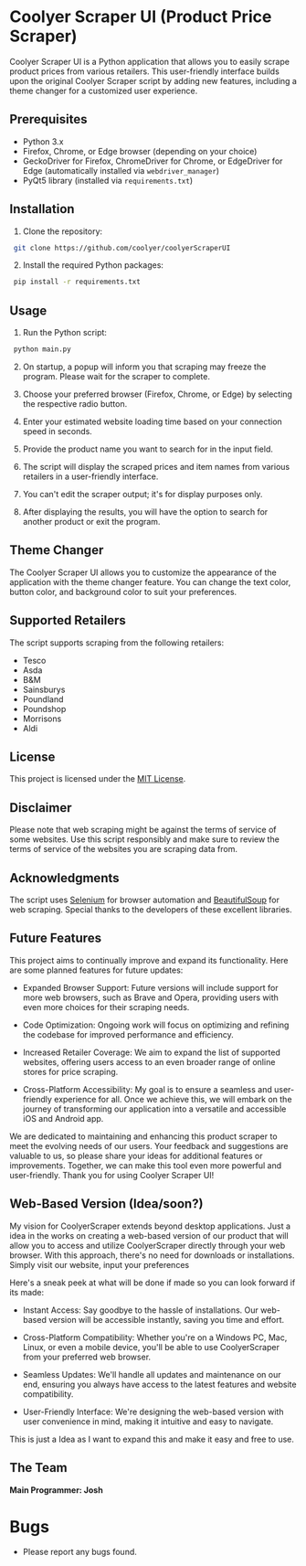 
# Coolyer Scraper UI (Product Price Scraper)

Coolyer Scraper UI is a Python application that allows you to easily scrape product prices from various retailers. This user-friendly interface builds upon the original Coolyer Scraper script by adding new features, including a theme changer for a customized user experience.

## Prerequisites

-   Python 3.x
-   Firefox, Chrome, or Edge browser (depending on your choice)
-   GeckoDriver for Firefox, ChromeDriver for Chrome, or EdgeDriver for Edge (automatically installed via `webdriver_manager`)
-   PyQt5 library (installed via `requirements.txt`)

## Installation

1.  Clone the repository:
    
   ```bash 
    git clone https://github.com/coolyer/coolyerScraperUI 
   ```
    
2.  Install the required Python packages:
    
  ```  bash
   pip install -r requirements.txt
   ```
    

## Usage

1.  Run the Python script:
   ``` bash 
    python main.py
   ```
    
2.  On startup, a popup will inform you that scraping may freeze the program. Please wait for the scraper to complete.
    
3.  Choose your preferred browser (Firefox, Chrome, or Edge) by selecting the respective radio button.
    
4.  Enter your estimated website loading time based on your connection speed in seconds.
    
5.  Provide the product name you want to search for in the input field.
    
6.  The script will display the scraped prices and item names from various retailers in a user-friendly interface.
    
7.  You can't edit the scraper output; it's for display purposes only.
    
8.  After displaying the results, you will have the option to search for another product or exit the program.
    

## Theme Changer

The Coolyer Scraper UI allows you to customize the appearance of the application with the theme changer feature. You can change the text color, button color, and background color to suit your preferences.

## Supported Retailers

The script supports scraping from the following retailers:

-   Tesco
-   Asda
-   B&M
-   Sainsburys
-   Poundland
-   Poundshop
-   Morrisons
-   Aldi

## License

This project is licensed under the [MIT License](LICENSE).

## Disclaimer

Please note that web scraping might be against the terms of service of some websites. Use this script responsibly and make sure to review the terms of service of the websites you are scraping data from.

## Acknowledgments

The script uses [Selenium](https://www.selenium.dev/) for browser automation and [BeautifulSoup](https://www.crummy.com/software/BeautifulSoup/) for web scraping. Special thanks to the developers of these excellent libraries.

## Future Features

This project aims to continually improve and expand its functionality. Here are some planned features for future updates:

-   Expanded Browser Support: Future versions will include support for more web browsers, such as Brave and Opera, providing users with even more choices for their scraping needs.
    
-   Code Optimization: Ongoing work will focus on optimizing and refining the codebase for improved performance and efficiency.
    
-   Increased Retailer Coverage: We aim to expand the list of supported websites, offering users access to an even broader range of online stores for price scraping.

-   Cross-Platform Accessibility: My goal is to ensure a seamless and user-friendly experience for all. Once we achieve this, we will embark on the journey of transforming our application into a versatile and accessible iOS and Android app.


   

We are dedicated to maintaining and enhancing this product scraper to meet the evolving needs of our users. Your feedback and suggestions are valuable to us, so please share your ideas for additional features or improvements. Together, we can make this tool even more powerful and user-friendly. Thank you for using Coolyer Scraper UI!

## Web-Based Version (Idea/soon?)


My vision for CoolyerScraper extends beyond desktop applications. Just a idea in the works on creating a web-based version of our product that will allow you to access and utilize CoolyerScraper directly through your web browser. With this approach, there's no need for downloads or installations. Simply visit our website, input your preferences

Here's a sneak peek at what will be done if made so you can look forward if its made:

- Instant Access: Say goodbye to the hassle of installations. Our web-based version will be accessible instantly, saving you time and effort.

- Cross-Platform Compatibility: Whether you're on a Windows PC, Mac, Linux, or even a mobile device, you'll be able to use CoolyerScraper from your preferred web browser.

- Seamless Updates: We'll handle all updates and maintenance on our end, ensuring you always have access to the latest features and website compatibility.

- User-Friendly Interface: We're designing the web-based version with user convenience in mind, making it intuitive and easy to navigate.

This is just a Idea as I want to expand this and make it easy and free to use. 

## The Team

**Main Programmer: Josh**

# Bugs

- Please report any bugs found.
